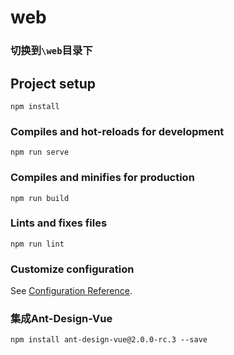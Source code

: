 # web

### 切换到`\web`目录下

## Project setup
```
npm install
```

### Compiles and hot-reloads for development
```
npm run serve
```

### Compiles and minifies for production
```
npm run build
```

### Lints and fixes files
```
npm run lint
```

### Customize configuration
See [Configuration Reference](https://cli.vuejs.org/config/).


### 集成Ant-Design-Vue
```
npm install ant-design-vue@2.0.0-rc.3 --save
```
